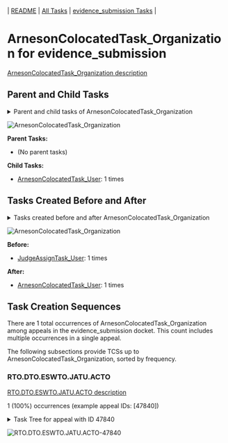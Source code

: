 <!-- DO NOT EDIT THIS FILE.  This file is autogenerated. -->
| [README](../README.md) | [All Tasks](../alltasks.md) | [evidence_submission Tasks](tasklist.md) |

# ArnesonColocatedTask_Organization for evidence_submission

[ArnesonColocatedTask_Organization description](../descr/ArnesonColocatedTask_Organization.md)

## Parent and Child Tasks

<details><summary markdown='span'>Parent and child tasks of ArnesonColocatedTask_Organization
</summary>

```
digraph G {
rankdir=LR;
node [shape=box]
"ArnesonColocatedTask_Organization" -> "ArnesonColocatedTask_User" [label=1]
}
```
</details>

![ArnesonColocatedTask_Organization](dot/ArnesonColocatedTask_Organization-parentchild.dot.png)

**Parent Tasks:**

   * (No parent tasks)

**Child Tasks:**

   * [ArnesonColocatedTask_User](ArnesonColocatedTask_User.md): 1 times

## Tasks Created Before and After

<details><summary markdown='span'>Tasks created before and after ArnesonColocatedTask_Organization</summary>

```
digraph G {
rankdir=LR;

"ArnesonColocatedTask_Organization" -> "ArnesonColocatedTask_User" [label=1]
"JudgeAssignTask_User" -> "ArnesonColocatedTask_Organization" [label=1]
}
```
</details>

![ArnesonColocatedTask_Organization](dot/ArnesonColocatedTask_Organization.dot.png)

**Before:**

   * [JudgeAssignTask_User](JudgeAssignTask_User.md): 1 times

**After:**

   * [ArnesonColocatedTask_User](ArnesonColocatedTask_User.md): 1 times

## Task Creation Sequences

There are 1 total occurrences of ArnesonColocatedTask_Organization among appeals in the evidence_submission docket.  This count includes multiple occurrences in a single appeal.

The following subsections provide TCSs up to ArnesonColocatedTask_Organization, sorted by frequency.

### RTO.DTO.ESWTO.JATU.ACTO

[RTO.DTO.ESWTO.JATU.ACTO description](../descr/RTO.DTO.ESWTO.JATU.ACTO.md)

1 (100%) occurrences (example appeal IDs: [47840])

<details><summary markdown='span'>Task Tree for appeal with ID 47840</summary>

```
@startuml
skinparam {
  ObjectBorderColor #555
  ObjectBorderThickness 0
  ObjectFontStyle bold
  ObjectFontSize 14
  ObjectAttributeFontColor #333
  ObjectAttributeFontSize 12
}
  object 0.RootTask #8dd3c7 {
Organization
}
  object 1.DistributionTask #ffffb3 {
Organization
}
  object 2.EvidenceSubmissionWindowTask #fccde5 {
Organization
}
  object 3.JudgeAssignTask #ccebc5 {
User
}
  object 4.JudgeDecisionReviewTask #d9d9d9 {
User
}
  object 5.AttorneyTask #bc80bd {
User
}
  object 6.ArnesonColocatedTask #2ca02c {
Organization  <back:white>    </back>
}
  object 7.ArnesonColocatedTask #2ca02c {
User
}
  object 8.OtherColocatedTask #80b1d3 {
Organization
}
  object 9.OtherColocatedTask #80b1d3 {
User
}
  object 10.OtherColocatedTask #80b1d3 {
Organization
}
  object 11.OtherColocatedTask #80b1d3 {
User
}
  object 12.JudgeAssignTask #ccebc5 {
User
}
  object 13.JudgeDecisionReviewTask #d9d9d9 {
User
}
  object 14.AttorneyTask #bc80bd {
User
}
  object 15.BvaDispatchTask #b3de69 {
Organization
}
  object 16.BvaDispatchTask #b3de69 {
User
}
0.RootTask -- 1.DistributionTask
1.DistributionTask -- 2.EvidenceSubmissionWindowTask
0.RootTask -- 3.JudgeAssignTask
0.RootTask -- 4.JudgeDecisionReviewTask
4.JudgeDecisionReviewTask -- 5.AttorneyTask
5.AttorneyTask -- 6.ArnesonColocatedTask
6.ArnesonColocatedTask -- 7.ArnesonColocatedTask
5.AttorneyTask -- 8.OtherColocatedTask
8.OtherColocatedTask -- 9.OtherColocatedTask
5.AttorneyTask -- 10.OtherColocatedTask
10.OtherColocatedTask -- 11.OtherColocatedTask
0.RootTask -- 12.JudgeAssignTask
0.RootTask -- 13.JudgeDecisionReviewTask
13.JudgeDecisionReviewTask -- 14.AttorneyTask
0.RootTask -- 15.BvaDispatchTask
15.BvaDispatchTask -- 16.BvaDispatchTask
@enduml
```
</details>

![RTO.DTO.ESWTO.JATU.ACTO-47840](uml/RTO.DTO.ESWTO.JATU.ACTO-47840.png)

